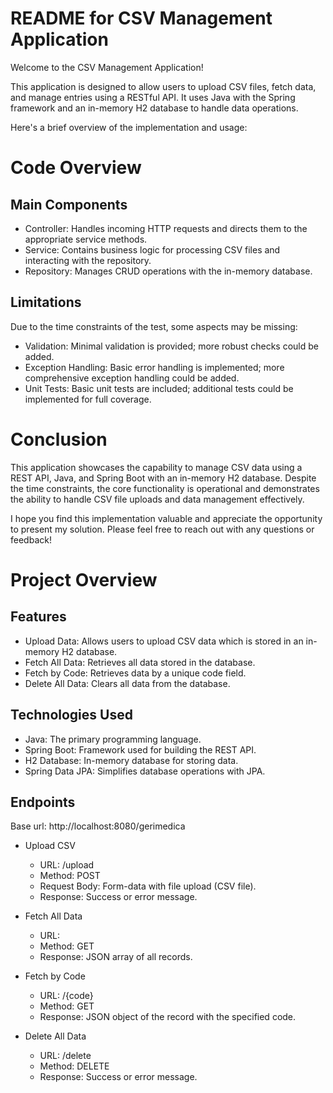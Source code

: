 # README for CSV Management Application
Welcome to the CSV Management Application!

This application is designed to allow users to upload CSV files, fetch data, and manage entries using a RESTful API. It uses Java with the Spring framework and an in-memory H2 database to handle data operations.

Here's a brief overview of the implementation and usage:

# Code Overview
## Main Components
- Controller: Handles incoming HTTP requests and directs them to the appropriate service methods.
- Service: Contains business logic for processing CSV files and interacting with the repository.
- Repository: Manages CRUD operations with the in-memory database.

## Limitations
Due to the time constraints of the test, some aspects may be missing:

- Validation: Minimal validation is provided; more robust checks could be added.
- Exception Handling: Basic error handling is implemented; more comprehensive exception handling could be added.
- Unit Tests: Basic unit tests are included; additional tests could be implemented for full coverage.

# Conclusion
This application showcases the capability to manage CSV data using a REST API, Java, and Spring Boot with an in-memory H2 database. Despite the time constraints, the core functionality is operational and demonstrates the ability to handle CSV file uploads and data management effectively.

I hope you find this implementation valuable and appreciate the opportunity to present my solution. Please feel free to reach out with any questions or feedback!

# Project Overview
## Features

- Upload Data: Allows users to upload CSV data which is stored in an in-memory H2 database.
- Fetch All Data: Retrieves all data stored in the database.
- Fetch by Code: Retrieves data by a unique code field.
- Delete All Data: Clears all data from the database.

## Technologies Used
- Java: The primary programming language.
- Spring Boot: Framework used for building the REST API.
- H2 Database: In-memory database for storing data.
- Spring Data JPA: Simplifies database operations with JPA.

## Endpoints
Base url: http://localhost:8080/gerimedica
- Upload CSV
  - URL: /upload
  - Method: POST
  - Request Body: Form-data with file upload (CSV file).
  - Response: Success or error message.

- Fetch All Data
  - URL: 
  - Method: GET
  - Response: JSON array of all records.

- Fetch by Code
  - URL: /{code}
  - Method: GET
  - Response: JSON object of the record with the specified code.

- Delete All Data
  - URL: /delete
  - Method: DELETE
  - Response: Success or error message.

